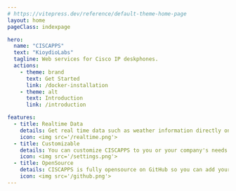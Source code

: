 ```yaml
---
# https://vitepress.dev/reference/default-theme-home-page
layout: home
pageClass: indexpage

hero:
  name: "CISCAPPS"
  text: "KioydioLabs"
  tagline: Web services for Cisco IP deskphones.
  actions:
    - theme: brand
      text: Get Started
      link: /docker-installation
    - theme: alt
      text: Introduction
      link: /introduction

features:
  - title: Realtime Data
    details: Get real time data such as weather information directly on your deskphone.
    icon: <img src='/realtime.png'>
  - title: Customizable
    details: You can customize CISCAPPS to you or your company's needs.
    icon: <img src='/settings.png'>
  - title: OpenSource
    details: CISCAPPS is fully opensource on GitHub so you can add your own apps to it!
    icon: <img src='/github.png'>
---
```


